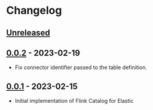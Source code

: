 # Changelog

## [Unreleased]

## [0.0.2] - 2023-02-19

-   Fix connector identifier passed to the table definition.

## [0.0.1] - 2023-02-15

-   Initial implementation of Flink Catalog for Elastic

[Unreleased]: https://github.com/getindata/flink-elastic-catalog/compare/0.0.2...HEAD

[0.0.2]: https://github.com/getindata/flink-elastic-catalog/compare/0.0.1...0.0.2

[0.0.1]: https://github.com/getindata/flink-elastic-catalog/compare/551c9c8a6381de1fd020fd64c43ffaf89928002c...0.0.1
